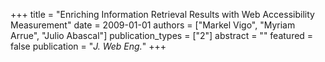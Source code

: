 +++
title = "Enriching Information Retrieval Results with Web Accessibility Measurement"
date = 2009-01-01
authors = ["Markel Vigo", "Myriam Arrue", "Julio Abascal"]
publication_types = ["2"]
abstract = ""
featured = false
publication = "*J. Web Eng.*"
+++

